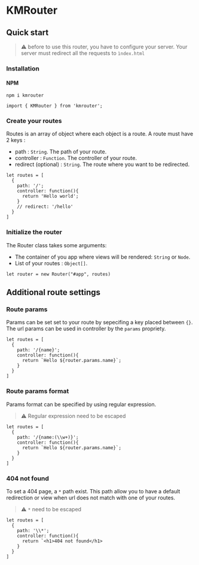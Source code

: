 # KMRouter

## Quick start

> ⚠️ before to use this router, you have to configure your server. Your server must redirect all the requests to `ìndex.html`

### Installation

#### NPM

`npm i kmrouter`

```JS
import { KMRouter } from 'kmrouter';
```

### Create your routes

Routes is an array of object where each object is a route. A route must have 2 keys :

- path : `String`. The path of your route.
- controller : `Function`. The controller of your route.
- redirect (optional) : `String`. The route where you want to be redirected.

```JS
let routes = [
  {
    path: '/';
    controller: function(){
      return 'Hello world';
    }
    // redirect: '/hello'
  }
]
```

### Initialize the router

The Router class takes some arguments:

- The container of you app where views will be rendered: `String` or `Node`.
- List of your routes : `Object[]`.

```JS
let router = new Router("#app", routes)
```

## Additional route settings

### Route params

Params can be set set to your route by sepecifing a key placed between `{}`. The url params can be used in controller by the `params` propriety.

```JS
let routes = [
  {
    path: '/{name}';
    controller: function(){
      return `Hello ${router.params.name}`;
    }
  }
]
```

### Route params format

Params format can be specified by using regular expression.

> ⚠️ Regular expression need to be escaped

```JS
let routes = [
  {
    path: '/{name:(\\w+)}';
    controller: function(){
      return `Hello ${router.params.name}`;
    }
  }
]
```

### 404 not found

To set a 404 page, a `*` path exist. This path allow you to have a default redirection or view when url does not match with one of your routes.

> ⚠️ `*` need to be escaped

```JS
let routes = [
  {
    path: '\\*';
    controller: function(){
      return `<h1>404 not found</h1>
    }
  }
]
```
